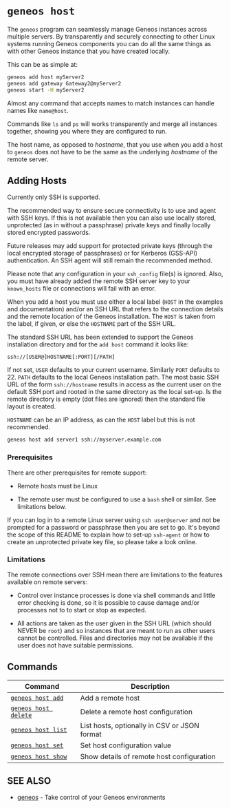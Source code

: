 # `geneos host`

The `geneos` program can seamlessly manage Geneos instances across multiple servers. By transparently and securely connecting to other Linux systems running Geneos components you can do all the same things as with other Geneos instance that you have created locally.

This can be as simple at:

```bash
geneos add host myServer2
geneos add gateway Gateway2@myServer2
geneos start -H myServer2
```

Almost any command that accepts names to match instances can handle names like `name@host`.

Commands like `ls` and `ps` will works transparently and merge all instances together, showing you where they are configured to run.

The host name, as opposed to _hostname_, that you use when you add a host to `geneos` does not have to be the same as the underlying _hostname_ of the remote server.

## Adding Hosts

Currently only SSH is supported.

The recommended way to ensure secure connectivity is to use and agent with SSH keys. If this is not available then you can also use locally stored, unprotected (as in without a passphrase) private keys and finally locally stored encrypted passwords.

Future releases may add support for protected private keys (through the local encrypted storage of passphrases) or for Kerberos (GSS-API) authentication. An SSH agent will still remain the recommended method.

Please note that any configuration in your `ssh_config` file(s) is ignored. Also, you must have already added the remote SSH server key to your `known_hosts` file or connections will fail with an error.

When you add a host you must use either a local label (`HOST` in the examples and documentation) and/or an SSH URL that refers to the connection details and the remote location of the Geneos installation. The `HOST` is taken from the label, if given, or else the `HOSTNAME` part of the SSH URL.

The standard SSH URL has been extended to support the Geneos installation directory and for the `add host` command it looks like:

`ssh://[USER@]HOSTNAME[:PORT][/PATH]`

If not set, `USER` defaults to your current username. Similarly `PORT` defaults to 22. `PATH` defaults to the local Geneos installation path. The most basic SSH URL of the form `ssh://hostname` results in access as the current user on the default SSH port and rooted in the same directory as the local set-up. Is the remote directory is empty (dot files are ignored) then the standard file layout is created.

`HOSTNAME` can be an IP address, as can the `HOST` label but this is not recommended.

```bash
geneos host add server1 ssh://myserver.example.com
```

### Prerequisites

There are other prerequisites for remote support:

* Remote hosts must be Linux

* The remote user must be configured to use a `bash` shell or similar. See limitations below.

If you can log in to a remote Linux server using `ssh user@server` and not be prompted for a password or passphrase then you are set to go. It's beyond the scope of this README to explain how to set-up `ssh-agent` or how to create an unprotected private key file, so please take a look online.

### Limitations

The remote connections over SSH mean there are limitations to the features available on remote servers:

* Control over instance processes is done via shell commands and little error checking is done, so it is possible to cause damage and/or processes not to to start or stop as expected.

* All actions are taken as the user given in the SSH URL (which should NEVER be `root`) and so instances that are meant to run as other users cannot be controlled. Files and directories may not be available if the user does not have suitable permissions.


## Commands

| Command | Description |
|-------|-------|
| [`geneos host add`](geneos_host_add.md)	 | Add a remote host |
| [`geneos host delete`](geneos_host_delete.md)	 | Delete a remote host configuration |
| [`geneos host list`](geneos_host_list.md)	 | List hosts, optionally in CSV or JSON format |
| [`geneos host set`](geneos_host_set.md)	 | Set host configuration value |
| [`geneos host show`](geneos_host_show.md)	 | Show details of remote host configuration |

## SEE ALSO

* [geneos](geneos.md)	 - Take control of your Geneos environments
